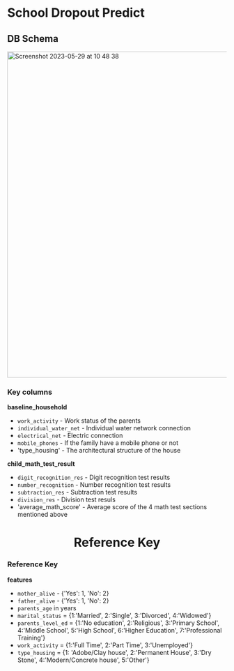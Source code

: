 # School Dropout Predict

## DB Schema
<img width="748" alt="Screenshot 2023-05-29 at 10 48 38" src="https://github.com/neylabelmaachi/schoolpred/assets/37574368/9de5e612-48f2-4d28-8173-f568719d9338">

### Key columns
**baseline_household**
 - `work_activity` - Work status of the parents
 - `individual_water_net` - Individual water network connection
 - `electrical_net` - Electric connection
 - `mobile_phones` - If the family have a mobile phone or not
 - 'type_housing' - The architectural structure of the house 

**child_math_test_result**
 - `digit_recognition_res` - Digit recognition test results
 - `number_recognition` - Number recognition test results
 - `subtraction_res` - Subtraction test results
 - `division_res` - Division test resuls
 - 'average_math_score' - Average score of the 4 math test sections mentioned above 


<center>
<h1>Reference Key</h1>
</center>

### Reference Key 
**features**
- `mother_alive` - {'Yes': 1, 'No': 2}
- `father_alive` - {'Yes': 1, 'No': 2}
- `parents_age` in years
- `marital_status` = {1:'Married', 2:'Single', 3:'Divorced', 4:'Widowed'}
- `parents_level_ed` = {1:'No education', 2:'Religious', 3:'Primary School', 4:'Middle School', 5:'High School', 6:'Higher Education', 7:'Professional Training'}
- `work_activity` = {1:'Full Time', 2:'Part Time', 3:'Unemployed'}
- `type_housing` =  {1: 'Adobe/Clay house', 2:'Permanent House', 3:'Dry Stone', 4:'Modern/Concrete house', 5:'Other'}
